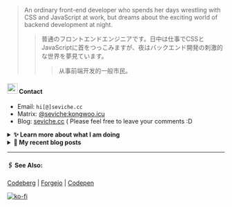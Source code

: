 
> An ordinary front-end developer who spends her days wrestling with CSS and JavaScript at work, but dreams about the exciting world of backend development at night.
>> 	普通のフロントエンドエンジニアです。日中は仕事でCSSとJavaScriptに首をつっこみますが、夜はバックエンド開発の刺激的な世界を夢見ています。
>>>	从事前端开发的一般市民。

####  <img src="https://cdn.discordapp.com/emojis/491270848032800768.png?size=128" style="width:24px;"> Contact  

- Email: `hi[@]seviche.cc`
- Matrix: [@seviche:kongwoo.icu](https://matrix.to/#/@seviche:kongwoo.icu)
- Blog: [seviche.cc](https://seviche.cc) 
  ( Please feel free to leave your comments :D 


<details>
  <summary><b> ✨ Learn more about what I am doing</b>
  </summary>


  
#### 👷 What I'm currently working on

- [importantimport/zeitdose](https://github.com/importantimport/zeitdose) -  (1 day ago)
- [runyutech/rainyun-doc](https://github.com/runyutech/rainyun-doc) - 📚 雨云百科的源码，欢迎发起PR，一起来编写吧！ (1 week ago)
- [runyutech/mofang-rcs](https://github.com/runyutech/mofang-rcs) -  (1 week ago)
- [Sevichecc/raycast-mastodon-extension](https://github.com/Sevichecc/raycast-mastodon-extension) - Raycast Extension for Mastodon (1 month ago)
- [evroon/bracket](https://github.com/evroon/bracket) - Selfhosted tournament system with web interface (2 months ago)
  <br>
#### 🌱 My latest projects

- [Sevichecc/unfold](https://github.com/Sevichecc/unfold) - 
- [Sevichecc/devSite](https://github.com/Sevichecc/devSite) - 
- [Sevichecc/raycast-anki-extension](https://github.com/Sevichecc/raycast-anki-extension) - 
- [Sevichecc/Lisp-interpreter-in-TS](https://github.com/Sevichecc/Lisp-interpreter-in-TS) - 
- [Sevichecc/miniflux-injector](https://github.com/Sevichecc/miniflux-injector) - Injects Miniflux search results into search engine pages such as  Google, DuckDuckGo, SearXNG and Brave Search.
  

#### 🔨 My recent Pull Requests


- [Create pull.yml](https://github.com/importantimport/zeitdose/pull/1) on [importantimport/zeitdose](https://github.com/importantimport/zeitdose) (1 month ago)
- [Update zh-CN&#39;s translation #529](https://github.com/evroon/bracket/pull/532) on [evroon/bracket](https://github.com/evroon/bracket) (2 months ago)
- [Fix typo](https://github.com/primefaces/primevue/pull/5029) on [primefaces/primevue](https://github.com/primefaces/primevue) (4 months ago)
- [Update mastodon extension](https://github.com/raycast/extensions/pull/9936) on [raycast/extensions](https://github.com/raycast/extensions) (4 months ago)
- [Add i18n support and  translation for zh-CN](https://github.com/evroon/bracket/pull/394) on [evroon/bracket](https://github.com/evroon/bracket) (4 months ago)


#### 🔭 Latest releases I've contributed to


- [evroon/bracket](https://github.com/evroon/bracket) ([v1.4.7](https://github.com/evroon/bracket/releases/tag/v1.4.7), 1 day ago) - Selfhosted tournament system with web interface
- [primefaces/primevue](https://github.com/primefaces/primevue) ([4.0.0-beta-2](https://github.com/primefaces/primevue/releases/tag/4.0.0-beta-2), 2 days ago) - Next Generation Vue UI Component Library
- [tabler/tabler-icons](https://github.com/tabler/tabler-icons) ([v3.3.0](https://github.com/tabler/tabler-icons/releases/tag/v3.3.0), 5 days ago) - A set of over 5200 free MIT-licensed high-quality SVG icons for you to use in your web projects.
- [simple-icons/simple-icons](https://github.com/simple-icons/simple-icons) ([11.14.0](https://github.com/simple-icons/simple-icons/releases/tag/11.14.0), 1 week ago) - SVG icons for popular brands
- [runyutech/mofang-rcs](https://github.com/runyutech/mofang-rcs) ([v2.3](https://github.com/runyutech/mofang-rcs/releases/tag/v2.3), 1 week ago) - 
  
#### 📓 Gists I wrote
  

- [nord light theme for Rime](https://gist.github.com/ae49279fbc12b633697e05fd832559e9) (1 year ago)
- [](https://gist.github.com/8bb1c560d5ac7bf3d73176a6e059e7fb) (1 year ago)
- [rss&#43; &amp; miniflux](https://gist.github.com/f5608c4ad52e71d98f6fcf74110369df) (2 years ago)
- [fork from https://github.com/ronilaukkarinen/miniflux-theme-midnight/blob/master/style.css](https://gist.github.com/dd534c114a23bb410baeab3287f134e8) (2 years ago)
- [](https://gist.github.com/6fe4eeed295c832111fd7fbedc58cc05) (2 years ago)
</details>


<details>
  <summary><b> 📜 My recent blog posts</b></summary>
  <br/>


- [我在看什么 · 2023年9月~2024年2月](https://seviche.cc/2024-02-23-reading) (2 months ago)
- [直率](https://seviche.cc/2024-01-22-not-funny) (3 months ago)
- [2023 - 命题作文](https://seviche.cc/2024-01-20-2023) (3 months ago)
- [远程工作相关链接](https://seviche.cc/2023-10-02-remote-work) (7 months ago)
- [Akkoma / Pleroma 的媒体相关配置](https://seviche.cc/2023-09-10-akkoma-media) (7 months ago)
</details>


---

####  🖇️ See Also:
[Codeberg](https://codeberg.org/Sevichecc) | [Forgejo](https://git.kongwoo.icu/seviche) | [Codepen](https://codepen.io/sevichee)

[![ko-fi](https://ko-fi.com/img/githubbutton_sm.svg)](https://ko-fi.com/R6R8LXC9O)

